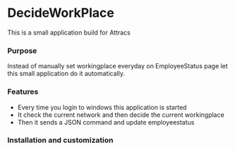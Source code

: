 # DecideWorkPlace

This is a small application build for Attracs

### Purpose
Instead of manually set workingplace everyday on EmployeeStatus page let this small application do it automatically.

### Features
- Every time you login to windows this application is started
- It check the current network and then decide the current workingplace
- Then it sends a JSON command and update employeestatus

### Installation and customization
